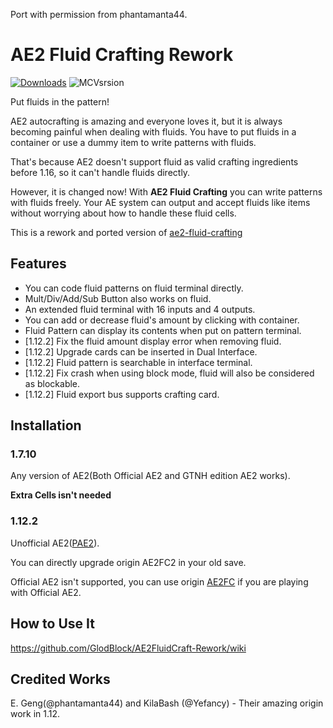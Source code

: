 
Port with permission from phantamanta44.

# AE2 Fluid Crafting Rework

[![Downloads](https://cf.way2muchnoise.eu/full_623955_downloads.svg)](https://www.curseforge.com/minecraft/mc-mods/ae2-fluid-crafting-rework) ![MCVsrsion](https://cf.way2muchnoise.eu/versions/623955.svg)

Put fluids in the pattern!

AE2 autocrafting is amazing and everyone loves it, but it is always becoming painful when dealing with fluids. You have to put fluids in a container or use a dummy item to write patterns with fluids.

That's because AE2 doesn't support fluid as valid crafting ingredients before 1.16, so it can't handle fluids directly.

However, it is changed now! With **AE2 Fluid Crafting** you can write patterns with fluids freely. Your AE system can output and accept fluids like items without worrying about how to handle these fluid cells.

This is a rework and ported version of [ae2-fluid-crafting](https://github.com/phantamanta44/ae2-fluid-crafting)

## Features

 - You can code fluid patterns on fluid terminal directly.
 - Mult/Div/Add/Sub Button also works on fluid.
 - An extended fluid terminal with 16 inputs and 4 outputs.
 - You can add or decrease fluid's amount by clicking with container.
 - Fluid Pattern can display its contents when put on pattern terminal.
 - [1.12.2] Fix the fluid amount display error when removing fluid.
 - [1.12.2] Upgrade cards can be inserted in Dual Interface.
 - [1.12.2] Fluid pattern is searchable in interface terminal.
 - [1.12.2] Fix crash when using block mode, fluid will also be considered as blockable.
 - [1.12.2] Fluid export bus supports crafting card.

## Installation

### 1.7.10
Any version of AE2(Both Official AE2 and GTNH edition AE2 works).

**Extra Cells isn't needed**

### 1.12.2
Unofficial AE2([PAE2](https://www.curseforge.com/minecraft/mc-mods/ae2-extended-life)).

You can directly upgrade origin AE2FC2 in your old save.

Official AE2 isn't supported, you can use origin [AE2FC](https://github.com/phantamanta44/ae2-fluid-crafting) if you are playing with Official AE2.

## How to Use It
https://github.com/GlodBlock/AE2FluidCraft-Rework/wiki

## Credited Works

E. Geng(@phantamanta44) and KilaBash (@Yefancy) - Their amazing origin work in 1.12.
